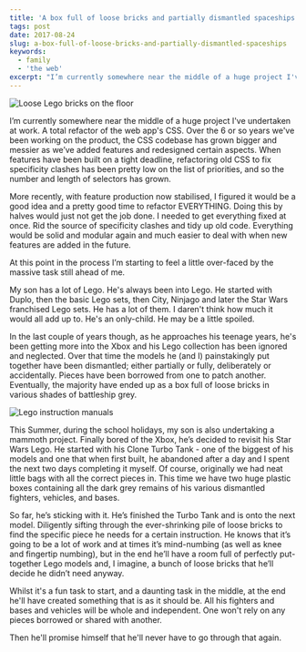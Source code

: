 ```yaml
---
title: 'A box full of loose bricks and partially dismantled spaceships'
tags: post
date: 2017-08-24
slug: a-box-full-of-loose-bricks-and-partially-dismantled-spaceships
keywords:
  - family
  - 'the web'
excerpt: "I’m currently somewhere near the middle of a huge project I've undertaken at work. A total refactor of the web app's CSS. Over the 6 or so years we've been working on the product, the CSS codebase has grown bigger and messier as we’ve added features and redesigned certain aspects. When features have been built on a tight deadline, refactoring old CSS to fix specificity clashes has been pretty low on the list of priorities, and so the number and length of selectors has grown."
---
```


![Loose Lego bricks on the floor](https://oh.chuff.it/toMNM4Gu8.jpg)

I’m currently somewhere near the middle of a huge project I've undertaken at work. A total refactor of the web app's CSS. Over the 6 or so years we've been working on the product, the CSS codebase has grown bigger and messier as we’ve added features and redesigned certain aspects. When features have been built on a tight deadline, refactoring old CSS to fix specificity clashes has been pretty low on the list of priorities, and so the number and length of selectors has grown.

More recently, with feature production now stabilised, I figured it would be a good idea and a pretty good time to refactor EVERYTHING. Doing this by halves would just not get the job done. I needed to get everything fixed at once. Rid the source of specificity clashes and tidy up old code. Everything would be solid and modular again and much easier to deal with when new features are added in the future.

At this point in the process I’m starting to feel a little over-faced by the massive task still ahead of me.

My son has a lot of Lego. He's always been into Lego. He started with Duplo, then the basic Lego sets, then City, Ninjago and later the Star Wars franchised Lego sets. He has a lot of them. I daren't think how much it would all add up to. He's an only-child. He may be a little spoiled.

In the last couple of years though, as he approaches his teenage years, he's been getting more into the Xbox and his Lego collection has been ignored and neglected. Over that time the models he (and I) painstakingly put together have been dismantled; either partially or fully, deliberately or accidentally. Pieces have been borrowed from one to patch another. Eventually, the majority have ended up as a box full of loose bricks in various shades of battleship grey.

![Lego instruction manuals](https://oh.chuff.it/4aJfrkTTv.jpg)

This Summer, during the school holidays, my son is also undertaking a mammoth project. Finally bored of the Xbox, he’s decided to revisit his Star Wars Lego. He started with his Clone Turbo Tank - one of the biggest of his models and one that when first built, he abandoned after a day and I spent the next two days completing it myself. Of course, originally we had neat little bags with all the correct pieces in. This time we have two huge plastic boxes containing all the dark grey remains of his various dismantled fighters, vehicles, and bases.

So far, he’s sticking with it. He’s finished the Turbo Tank and is onto the next model. Diligently sifting through the ever-shrinking pile of loose bricks to find the specific piece he needs for a certain instruction. He knows that it’s going to be a lot of work and at times it’s mind-numbing (as well as knee and fingertip numbing), but in the end he’ll have a room full of perfectly put-together Lego models and, I imagine, a bunch of loose bricks that he’ll decide he didn’t need anyway.

Whilst it's a fun task to start, and a daunting task in the middle, at the end he'll have created something that is as it should be. All his fighters and bases and vehicles will be whole and independent. One won't rely on any pieces borrowed or shared with another.

Then he'll promise himself that he'll never have to go through that again.
